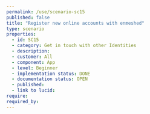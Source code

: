 ```yaml
---
permalink: /use/scenario-sc15
published: false
title: "Register new online accounts with enmeshed"
type: scenario
properties:
  - id: SC15
  - category: Get in touch with other Identities
  - description:
  - customer: All
  - component: App
  - level: Beginner
  - implementation status: DONE
  - documentation status: OPEN
  - published:
  - link to lucid:
require:
required_by:
---
```

